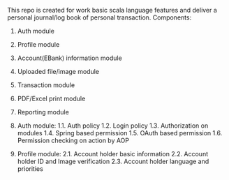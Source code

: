 This repo is created for work basic scala language features and deliver a personal journal/log book of personal transaction.
Components:
1. Auth module
2. Profile module
3. Account(EBank) information module
4. Uploaded file/image module
6. Transaction module
7. PDF/Excel print module
8. Reporting module

1. Auth module:
1.1. Auth policy
1.2. Login policy
1.3. Authorization on modules
1.4. Spring based permission
1.5. OAuth based permission
1.6. Permission checking on action by AOP

2. Profile module:
2.1. Account holder basic information
2.2. Account holder ID and Image verification
2.3. Account holder language and priorities
